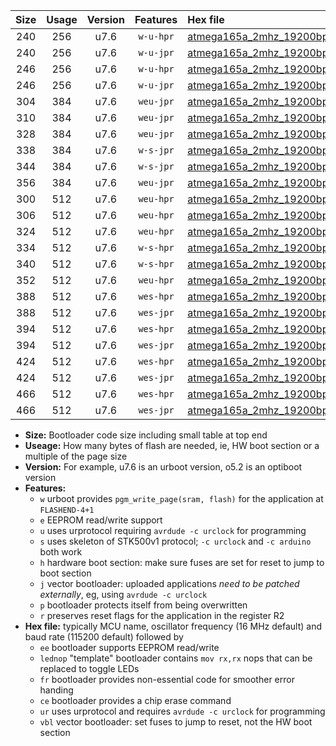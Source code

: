 |Size|Usage|Version|Features|Hex file|
|:-:|:-:|:-:|:-:|:--|
|240|256|u7.6|`w-u-hpr`|[atmega165a_2mhz_19200bps_ur.hex](https://raw.githubusercontent.com/stefanrueger/urboot/main/atmega165a_2mhz_19200bps_ur.hex)|
|240|256|u7.6|`w-u-jpr`|[atmega165a_2mhz_19200bps_ur_vbl.hex](https://raw.githubusercontent.com/stefanrueger/urboot/main/atmega165a_2mhz_19200bps_ur_vbl.hex)|
|246|256|u7.6|`w-u-hpr`|[atmega165a_2mhz_19200bps_lednop_ur.hex](https://raw.githubusercontent.com/stefanrueger/urboot/main/atmega165a_2mhz_19200bps_lednop_ur.hex)|
|246|256|u7.6|`w-u-jpr`|[atmega165a_2mhz_19200bps_lednop_ur_vbl.hex](https://raw.githubusercontent.com/stefanrueger/urboot/main/atmega165a_2mhz_19200bps_lednop_ur_vbl.hex)|
|304|384|u7.6|`weu-jpr`|[atmega165a_2mhz_19200bps_ee_ur_vbl.hex](https://raw.githubusercontent.com/stefanrueger/urboot/main/atmega165a_2mhz_19200bps_ee_ur_vbl.hex)|
|310|384|u7.6|`weu-jpr`|[atmega165a_2mhz_19200bps_ee_lednop_ur_vbl.hex](https://raw.githubusercontent.com/stefanrueger/urboot/main/atmega165a_2mhz_19200bps_ee_lednop_ur_vbl.hex)|
|328|384|u7.6|`weu-jpr`|[atmega165a_2mhz_19200bps_ee_lednop_fr_ur_vbl.hex](https://raw.githubusercontent.com/stefanrueger/urboot/main/atmega165a_2mhz_19200bps_ee_lednop_fr_ur_vbl.hex)|
|338|384|u7.6|`w-s-jpr`|[atmega165a_2mhz_19200bps_vbl.hex](https://raw.githubusercontent.com/stefanrueger/urboot/main/atmega165a_2mhz_19200bps_vbl.hex)|
|344|384|u7.6|`w-s-jpr`|[atmega165a_2mhz_19200bps_lednop_vbl.hex](https://raw.githubusercontent.com/stefanrueger/urboot/main/atmega165a_2mhz_19200bps_lednop_vbl.hex)|
|356|384|u7.6|`weu-jpr`|[atmega165a_2mhz_19200bps_ee_lednop_fr_ce_ur_vbl.hex](https://raw.githubusercontent.com/stefanrueger/urboot/main/atmega165a_2mhz_19200bps_ee_lednop_fr_ce_ur_vbl.hex)|
|300|512|u7.6|`weu-hpr`|[atmega165a_2mhz_19200bps_ee_ur.hex](https://raw.githubusercontent.com/stefanrueger/urboot/main/atmega165a_2mhz_19200bps_ee_ur.hex)|
|306|512|u7.6|`weu-hpr`|[atmega165a_2mhz_19200bps_ee_lednop_ur.hex](https://raw.githubusercontent.com/stefanrueger/urboot/main/atmega165a_2mhz_19200bps_ee_lednop_ur.hex)|
|324|512|u7.6|`weu-hpr`|[atmega165a_2mhz_19200bps_ee_lednop_fr_ur.hex](https://raw.githubusercontent.com/stefanrueger/urboot/main/atmega165a_2mhz_19200bps_ee_lednop_fr_ur.hex)|
|334|512|u7.6|`w-s-hpr`|[atmega165a_2mhz_19200bps.hex](https://raw.githubusercontent.com/stefanrueger/urboot/main/atmega165a_2mhz_19200bps.hex)|
|340|512|u7.6|`w-s-hpr`|[atmega165a_2mhz_19200bps_lednop.hex](https://raw.githubusercontent.com/stefanrueger/urboot/main/atmega165a_2mhz_19200bps_lednop.hex)|
|352|512|u7.6|`weu-hpr`|[atmega165a_2mhz_19200bps_ee_lednop_fr_ce_ur.hex](https://raw.githubusercontent.com/stefanrueger/urboot/main/atmega165a_2mhz_19200bps_ee_lednop_fr_ce_ur.hex)|
|388|512|u7.6|`wes-hpr`|[atmega165a_2mhz_19200bps_ee.hex](https://raw.githubusercontent.com/stefanrueger/urboot/main/atmega165a_2mhz_19200bps_ee.hex)|
|388|512|u7.6|`wes-jpr`|[atmega165a_2mhz_19200bps_ee_vbl.hex](https://raw.githubusercontent.com/stefanrueger/urboot/main/atmega165a_2mhz_19200bps_ee_vbl.hex)|
|394|512|u7.6|`wes-hpr`|[atmega165a_2mhz_19200bps_ee_lednop.hex](https://raw.githubusercontent.com/stefanrueger/urboot/main/atmega165a_2mhz_19200bps_ee_lednop.hex)|
|394|512|u7.6|`wes-jpr`|[atmega165a_2mhz_19200bps_ee_lednop_vbl.hex](https://raw.githubusercontent.com/stefanrueger/urboot/main/atmega165a_2mhz_19200bps_ee_lednop_vbl.hex)|
|424|512|u7.6|`wes-hpr`|[atmega165a_2mhz_19200bps_ee_lednop_fr.hex](https://raw.githubusercontent.com/stefanrueger/urboot/main/atmega165a_2mhz_19200bps_ee_lednop_fr.hex)|
|424|512|u7.6|`wes-jpr`|[atmega165a_2mhz_19200bps_ee_lednop_fr_vbl.hex](https://raw.githubusercontent.com/stefanrueger/urboot/main/atmega165a_2mhz_19200bps_ee_lednop_fr_vbl.hex)|
|466|512|u7.6|`wes-hpr`|[atmega165a_2mhz_19200bps_ee_lednop_fr_ce.hex](https://raw.githubusercontent.com/stefanrueger/urboot/main/atmega165a_2mhz_19200bps_ee_lednop_fr_ce.hex)|
|466|512|u7.6|`wes-jpr`|[atmega165a_2mhz_19200bps_ee_lednop_fr_ce_vbl.hex](https://raw.githubusercontent.com/stefanrueger/urboot/main/atmega165a_2mhz_19200bps_ee_lednop_fr_ce_vbl.hex)|

- **Size:** Bootloader code size including small table at top end
- **Useage:** How many bytes of flash are needed, ie, HW boot section or a multiple of the page size
- **Version:** For example, u7.6 is an urboot version, o5.2 is an optiboot version
- **Features:**
  + `w` urboot provides `pgm_write_page(sram, flash)` for the application at `FLASHEND-4+1`
  + `e` EEPROM read/write support
  + `u` uses urprotocol requiring `avrdude -c urclock` for programming
  + `s` uses skeleton of STK500v1 protocol; `-c urclock` and `-c arduino` both work
  + `h` hardware boot section: make sure fuses are set for reset to jump to boot section
  + `j` vector bootloader: uploaded applications *need to be patched externally*, eg, using `avrdude -c urclock`
  + `p` bootloader protects itself from being overwritten
  + `r` preserves reset flags for the application in the register R2
- **Hex file:** typically MCU name, oscillator frequency (16 MHz default) and baud rate (115200 default) followed by
  + `ee` bootloader supports EEPROM read/write
  + `lednop` "template" bootloader contains `mov rx,rx` nops that can be replaced to toggle LEDs
  + `fr` bootloader provides non-essential code for smoother error handing
  + `ce` bootloader provides a chip erase command
  + `ur` uses urprotocol and requires `avrdude -c urclock` for programming
  + `vbl` vector bootloader: set fuses to jump to reset, not the HW boot section
